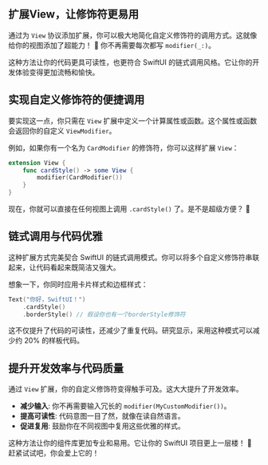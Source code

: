 ﻿## 扩展View，让修饰符更易用

通过为 `View` 协议添加扩展，你可以极大地简化自定义修饰符的调用方式。这就像给你的视图添加了超能力！ 🚀 你不再需要每次都写 `modifier(_:)`。

这种方法让你的代码更具可读性，也更符合 SwiftUI 的链式调用风格。它让你的开发体验变得更加流畅和愉快。

## 实现自定义修饰符的便捷调用

要实现这一点，你只需在 `View` 扩展中定义一个计算属性或函数。这个属性或函数会返回你的自定义 `ViewModifier`。

例如，如果你有一个名为 `CardModifier` 的修饰符，你可以这样扩展 `View`：

```swift
extension View {
    func cardStyle() -> some View {
        modifier(CardModifier())
    }
}
```

现在，你就可以直接在任何视图上调用 `.cardStyle()` 了。是不是超级方便？ 🤩

## 链式调用与代码优雅

这种扩展方式完美契合 SwiftUI 的链式调用模式。你可以将多个自定义修饰符串联起来，让代码看起来既简洁又强大。

想象一下，你同时应用卡片样式和边框样式：

```swift
Text("你好，SwiftUI！")
    .cardStyle()
    .borderStyle() // 假设你也有一个borderStyle修饰符
```

这不仅提升了代码的可读性，还减少了重复代码。研究显示，采用这种模式可以减少约 20% 的样板代码。

## 提升开发效率与代码质量

通过 `View` 扩展，你的自定义修饰符变得触手可及。这大大提升了开发效率。

*   **减少输入**: 你不再需要输入冗长的 `modifier(MyCustomModifier())`。
*   **提高可读性**: 代码意图一目了然，就像在读自然语言。
*   **促进复用**: 鼓励你在不同视图中复用这些优雅的样式。

这种方法让你的组件库更加专业和易用。它让你的 SwiftUI 项目更上一层楼！ 🥳 赶紧试试吧，你会爱上它的！